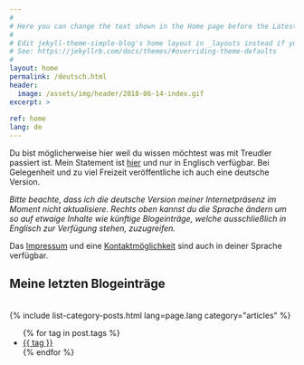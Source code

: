 ```yaml
---
#
# Here you can change the text shown in the Home page before the Latest Posts section.
#
# Edit jekyll-theme-simple-blog's home layout in _layouts instead if you wanna make some changes
# See: https://jekyllrb.com/docs/themes/#overriding-theme-defaults
#
layout: home
permalink: /deutsch.html
header:
  image: /assets/img/header/2018-06-14-index.gif
excerpt: >
  
ref: home
lang: de
---
```


Du bist möglicherweise hier weil du wissen möchtest was mit Treudler passiert ist. Mein Statement ist [hier](dedication.html) und nur in Englisch verfügbar. Bei Gelegenheit und zu viel Freizeit veröffentliche ich auch eine deutsche Version.

*Bitte beachte, dass ich die deutsche Version meiner Internetpräsenz im Moment nicht aktualisiere. Rechts oben kannst du die Sprache ändern um so auf etwaige Inhalte wie künftige Blogeinträge, welche ausschließlich in Englisch zur Verfügung stehen, zuzugreifen.*

Das [Impressum](impressum.html) und eine [Kontaktmöglichkeit](kontakt.html) sind auch in deiner Sprache verfügbar.

<h2>Meine letzten Blogeinträge</h2>
<div>&nbsp;</div>
{% include list-category-posts.html lang=page.lang category="articles" %}


<ul class="tags">
{% for tag in post.tags %}
  <li><a href="/tags#{{ tag }}" class="tag">{{ tag }}</a></li>
{% endfor %}
</ul>